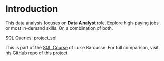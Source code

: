 # Introduction

This data analysis focuses on **Data Analyst** role. Explore high-paying jobs or most in-demand skills. Or, a combination of both.

SQL Queries: [project_sql](/queries/)

This is part of the [SQL Course](https://lukebarousse.com/sql) of Luke Barousse. For full comparison, visit his [GitHub repo](https://github.com/lukebarousse/SQL_Project_Data_Job_Analysis) of this project.
